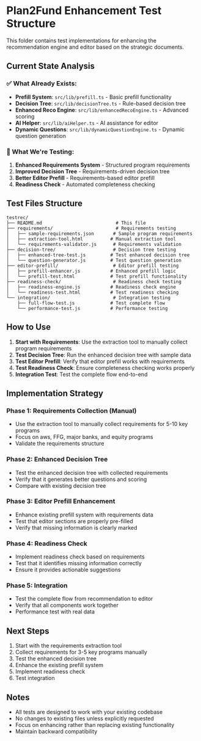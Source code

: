 # Plan2Fund Enhancement Test Structure

This folder contains test implementations for enhancing the recommendation engine and editor based on the strategic documents.

## Current State Analysis

### ✅ What Already Exists:
- **Prefill System**: `src/lib/prefill.ts` - Basic prefill functionality
- **Decision Tree**: `src/lib/decisionTree.ts` - Rule-based decision tree
- **Enhanced Reco Engine**: `src/lib/enhancedRecoEngine.ts` - Advanced scoring
- **AI Helper**: `src/lib/aiHelper.ts` - AI assistance for editor
- **Dynamic Questions**: `src/lib/dynamicQuestionEngine.ts` - Dynamic question generation

### 🔧 What We're Testing:
1. **Enhanced Requirements System** - Structured program requirements
2. **Improved Decision Tree** - Requirements-driven decision tree
3. **Better Editor Prefill** - Requirements-based editor prefill
4. **Readiness Check** - Automated completeness checking

## Test Files Structure

```
testrec/
├── README.md                           # This file
├── requirements/                       # Requirements testing
│   ├── sample-requirements.json       # Sample program requirements
│   ├── extraction-tool.html          # Manual extraction tool
│   └── requirements-validator.js      # Requirements validation
├── decision-tree/                     # Decision tree testing
│   ├── enhanced-tree-test.js         # Test enhanced decision tree
│   └── question-generator.js         # Test question generation
├── editor-prefill/                    # Editor prefill testing
│   ├── prefill-enhancer.js           # Enhanced prefill logic
│   └── prefill-test.html             # Test prefill functionality
├── readiness-check/                   # Readiness check testing
│   ├── readiness-engine.js           # Readiness check engine
│   └── readiness-test.html           # Test readiness checking
└── integration/                       # Integration testing
    ├── full-flow-test.js             # Test complete flow
    └── performance-test.js           # Performance testing
```

## How to Use

1. **Start with Requirements**: Use the extraction tool to manually collect program requirements
2. **Test Decision Tree**: Run the enhanced decision tree with sample data
3. **Test Editor Prefill**: Verify that editor prefill works with requirements
4. **Test Readiness Check**: Ensure completeness checking works properly
5. **Integration Test**: Test the complete flow end-to-end

## Implementation Strategy

### Phase 1: Requirements Collection (Manual)
- Use the extraction tool to manually collect requirements for 5-10 key programs
- Focus on aws, FFG, major banks, and equity programs
- Validate the requirements structure

### Phase 2: Enhanced Decision Tree
- Test the enhanced decision tree with collected requirements
- Verify that it generates better questions and scoring
- Compare with existing decision tree

### Phase 3: Editor Prefill Enhancement
- Enhance existing prefill system with requirements data
- Test that editor sections are properly pre-filled
- Verify that missing information is clearly marked

### Phase 4: Readiness Check
- Implement readiness check based on requirements
- Test that it identifies missing information correctly
- Ensure it provides actionable suggestions

### Phase 5: Integration
- Test the complete flow from recommendation to editor
- Verify that all components work together
- Performance test with real data

## Next Steps

1. Start with the requirements extraction tool
2. Collect requirements for 3-5 key programs manually
3. Test the enhanced decision tree
4. Enhance the existing prefill system
5. Implement readiness check
6. Test integration

## Notes

- All tests are designed to work with your existing codebase
- No changes to existing files unless explicitly requested
- Focus on enhancing rather than replacing existing functionality
- Maintain backward compatibility
